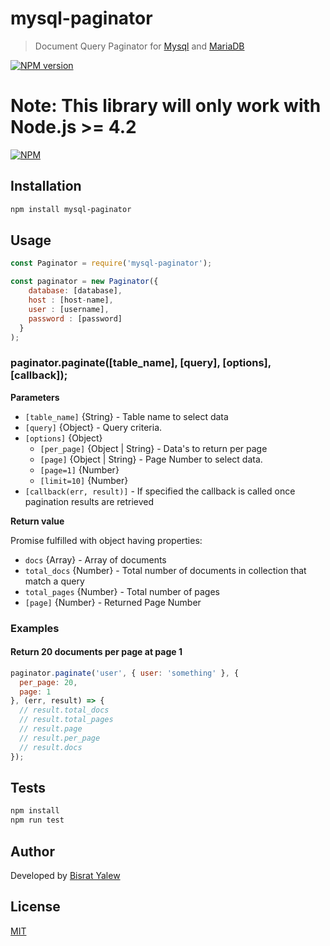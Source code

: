 
# mysql-paginator

> Document Query Paginator for  [Mysql](https://www.mysql.com) and [MariaDB](http://mariadb.org)

[![NPM version](https://img.shields.io/npm/v/mysql-paginator.svg)](https://npmjs.org/package/mysql-paginator)

**Note:** This library will only work with Node.js >= 4.2
=======
[![NPM](https://nodei.co/npm/mysql-paginator.png?downloads=true&downloadRank=true&stars=true)](https://nodei.co/npm/mysql-paginator/)


## Installation

```sh
npm install mysql-paginator
```

## Usage

```js
const Paginator = require('mysql-paginator');

const paginator = new Paginator({
    database: [database],
    host : [host-name],
    user : [username],
    password : [password]
  }    
);
```

### paginator.paginate([table_name], [query], [options], [callback]);

**Parameters**

* `[table_name]` {String} - Table name to select data
* `[query]` {Object} - Query criteria.
* `[options]` {Object}
  - `[per_page]` {Object | String} - Data's to return per page 
  - `[page]` {Object | String} - Page Number to select data. 
  - `[page=1]` {Number}
  - `[limit=10]` {Number}
* `[callback(err, result)]` - If specified the callback is called once pagination results are retrieved

**Return value**

Promise fulfilled with object having properties:
* `docs` {Array} - Array of documents
* `total_docs` {Number} - Total number of documents in collection that match a query
* `total_pages` {Number} - Total number of pages
* `[page]` {Number} - Returned Page Number

### Examples

#### Return 20 documents per page at page 1

```js
paginator.paginate('user', { user: 'something' }, { 
  per_page: 20, 
  page: 1  
}, (err, result) => {
  // result.total_docs
  // result.total_pages
  // result.page
  // result.per_page
  // result.docs  
});
```

## Tests

```sh
npm install
npm run test
```

## Author
Developed by [Bisrat Yalew](https://t.me/bisratyalew)

## License
[MIT](LICENSE)
